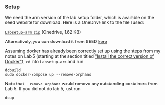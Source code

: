 ### Setup
We need the arm version of the lab setup folder, which is available on the seed website for download. Here is a OneDrive link to the file I used:

[`Labsetup-arm.zip`](https://1drv.ms/u/s!As06ehb0pJGBh_E0dcqNm1YT92bhpw?e=IzMTfC) (Onedrive, 1.62 KB)

Alternatively, you can download it from SEED [here](https://seedsecuritylabs.org/Labs_20.04/Files/Mitnick_Attack/Labsetup-arm.zip)

Assuming docker has already been correctly set up using the steps from my notes on Lab 5 (starting at the section titled ["Install the correct version of Docker"](https://github.com/jleesCY/apple-silicon-seed-kali/tree/main/Lab-Notes/CY4310/5%20-%20DNS%20Spoofing#install-the-correct-version-of-docker)), `cd` into `Labsetup-arm` and run

```
dcbuild
sudo docker-compose up --remove-orphans
```

Note that `--remove-orphans` would remove any outstanding containers from Lab 5. If you did not do lab 5, just run

```
dcup
```
